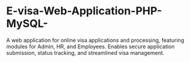 # E-visa-Web-Application-PHP-MySQL-
A web application for online visa applications and processing, featuring modules for Admin, HR, and Employees. Enables secure application submission, status tracking, and streamlined visa management.
